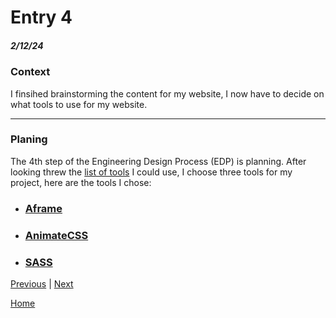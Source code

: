 # Entry 4
##### 2/12/24

### Context
I finsihed brainstorming the content for my website, I now have to decide on what tools to use for my website.

---

### Planing
The 4th step of the Engineering Design Process (EDP) is planning. After looking threw the [list of tools](https://docs.google.com/document/d/1rk-z-5FvFE3qHRHJ9q609wqwi3cQ9AKDW4H-CPG3WYA/edit) I could use, I choose three tools for my project, here are the tools I chose:


* ### [Aframe](https://aframe.io/)
* ### [AnimateCSS](https://animate.style/)
* ### [SASS](https://sass-lang.com/)




[Previous](entry03.md) | [Next](entry05.md)

[Home](../README.md)
